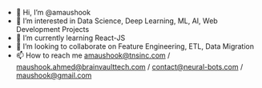 - 👋 Hi, I’m @amaushook
- 👀 I’m interested in Data Science, Deep Learning, ML, AI, Web Development Projects
- 🌱 I’m currently learning React-JS
- 💞️ I’m looking to collaborate on Feature Engineering, ETL, Data Migration
- 📫 How to reach me amaushook@tnsinc.com / maushook.ahmed@brainvaulttech.com / contact@neural-bots.com / maushook@gmail.com

<!---
amaushook/amaushook is a ✨ special ✨ repository because its `README.md` (this file) appears on your GitHub profile.
You can click the Preview link to take a look at your changes.
--->
